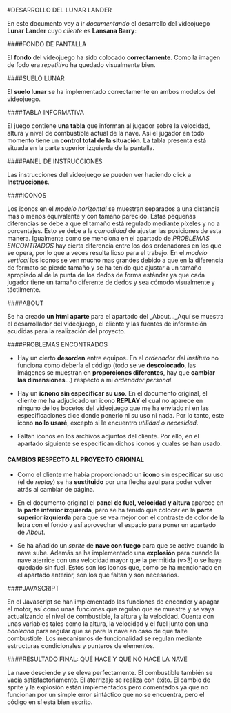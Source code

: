 #DESARROLLO DEL LUNAR LANDER

En este documento voy a ir _documentando_ el desarrollo del videojuego **Lunar Lander** cuyo _cliente_ es **Lansana Barry**:

####FONDO DE PANTALLA

El **fondo** del videojuego ha sido colocado **correctamente**. Como la imagen de fodo era _repetitiva_ ha quedado visualmente bien.

####SUELO LUNAR

El **suelo lunar** se ha implementado correctamente en ambos modelos del videojuego.

####TABLA INFORMATIVA

El juego contiene **una tabla**  que informan al jugador sobre la velocidad, altura y nivel de combustible actual de la nave. Así el jugador en todo momento tiene un **control total de la situación**. La tabla presenta está situada en la parte superior izquierda de la pantalla. 

####PANEL DE INSTRUCCIONES

Las instrucciones del videojuego se pueden ver haciendo click a **Instrucciones**.

####ICONOS

Los iconos en el _modelo horizontal_ se muestran separados a una distancia mas o menos equivalente y con tamaño parecido. Estas pequeñas diferencias se debe a que el tamaño está regulado mediante píxeles y no a porcentajes. Esto se debe a la _comodidad_ de ajustar las posiciones de esta manera. Igualmente como se menciona en el apartado de _PROBLEMAS ENCONTRADOS_ hay cierta diferencia entre los dos ordenadores en los que se  opera, por lo que a veces resulta lioso para el trabajo. En el _modelo vertical_ los iconos se ven mucho mas grandes debido a que en la diferencia de formato se pierde tamaño y se ha tenido que ajustar a un tamaño apropiado al de la punta de los dedos de forma estándar ya que cada jugador tiene un tamaño diferente de dedos y sea cómodo visualmente y táctilmente.

####ABOUT

Se ha creado **un html aparte** para el apartado del _About..._Aquí se muestra el desarrollador del videojuego, el cliente y las fuentes de información acudidas para la realización del proyecto.

####PROBLEMAS ENCONTRADOS

- Hay un cierto **desorden** entre equipos. En el _ordenador del instituto_ no funciona como debería el código (todo se ve **descolocado**, las imágenes se muestran en **proporciones diferentes**, hay que **cambiar las dimensiones**...) respecto a mi _ordenador personal_.

- Hay un **icnono sin especificar su uso**. En el documento original, el cliente me ha adjudicado un icono **REPLAY** el cual no aparece en ninguno de los bocetos del videojuego que me ha enviado ni en las especificaciones dice donde ponerlo ni su uso ni nada. Por lo tanto, este icono **no lo usaré**, excepto si le encuentro _utilidad o necesidad_.

- Faltan iconos en los archivos adjuntos del cliente. Por ello, en el apartado siguiente se especifican dichos iconos y cuales se han usado.

#### CAMBIOS RESPECTO AL PROYECTO ORIGINAL

- Como el cliente me había proporcionado un **icono** sin especificar su uso (el de _replay_) se ha **sustituido** por una flecha azul para poder volver atrás al cambiar de página.

- En el documento original el **panel de fuel, velocidad y altura** aparece en la **parte inferior izquierda**, pero se ha tenido que colocar en la **parte superior izquierda** para que se vea mejor con el contraste de color de la letra con el fondo y así aprovechar el espacio para poner un apartado de _About_.

- Se ha añadido un _sprite_ de **nave con fuego** para que se active cuando la nave sube. Además se ha implementado una **explosión** para cuando la nave aterrice con una velocidad mayor que la permitida (v>3) o se haya quedado sin fuel. Estos son los iconos que, como se ha mencionado en el apartado anterior, son los que faltan y son necesarios.

####JAVASCRIPT

En el Javascript se han implementado las funciones de encender y apagar el motor, así como unas funciones que regulan que se muestre y se vaya actualizando el nivel de combustible, la altura y la velocidad. Cuenta con unas variables tales como la altura, la velocidad y el fuel junto con una _booleana_ para regular que se pare la nave en caso de que falte combustible. Los mecanismos de funcionalidad se regulan mediante estructuras condicionales y punteros de elementos.

####RESULTADO FINAL: QUÉ HACE Y QUÉ NO HACE LA NAVE

La nave desciende y se eleva perfectamente. El combustible también se vacía satisfactoriamente. El aterrizaje se realiza con éxito. El cambio de sprite y la explosión están implementados pero comentados ya que no funcionan por un simple error sintáctico que no se encuentra, pero el código en sí está bien escrito.
